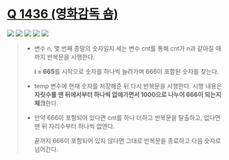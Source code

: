 # [Q 1436 (영화감독 숌)](https://www.acmicpc.net/problem/1436)

<img src="https://img.shields.io/badge/Level-Silver 5-lightgrey"> <img src="https://img.shields.io/badge/Memory-1112%20KB-blue"> <img src="https://img.shields.io/badge/Time-28%20ms-brightgreen"> <img src="https://img.shields.io/badge/Length-265%20B-red"> <img src="https://img.shields.io/badge/Language-C-blueviolet">



> - 변수 n, 몇 번째 종말의 숫자일지 세는 변수 cnt를 통해 cnt가 n과 같아질 때 까지 반복문을 시행한다.
>
>   **i = 665**를 시작으로 숫자를 하나씩 늘려가며 666이 포함된 숫자를 찾는다.
>
> - temp 변수에 현재 숫자를 저장해준 뒤 다시 반복문을 시행한다. 시행 내용은 **자릿수를 맨 뒤에서부터 하나씩 없애가면서 1000으로 나누어 666이 되는지 체크**한다.
>
> - 만약 666이 포함되어 있다면 cnt를 하나 더하고 반복문을 탈출하고, 없다면 맨 뒤 자리수부터 하나씩 없앤다.
>
>   끝까지 666이 포함되어 있지 않다면 그대로 반복문을 종료하고 다음 숫자로 넘어간다.

